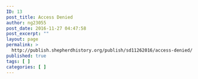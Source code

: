 ```yaml
---
ID: 13
post_title: Access Denied
author: ng23055
post_date: 2016-11-27 04:47:58
post_excerpt: ""
layout: page
permalink: >
  http://publish.shepherdhistory.org/publish/sd11262016/access-denied/
published: true
tags: [ ]
categories: [ ]
---
```

<!-- Here be dragons.-->